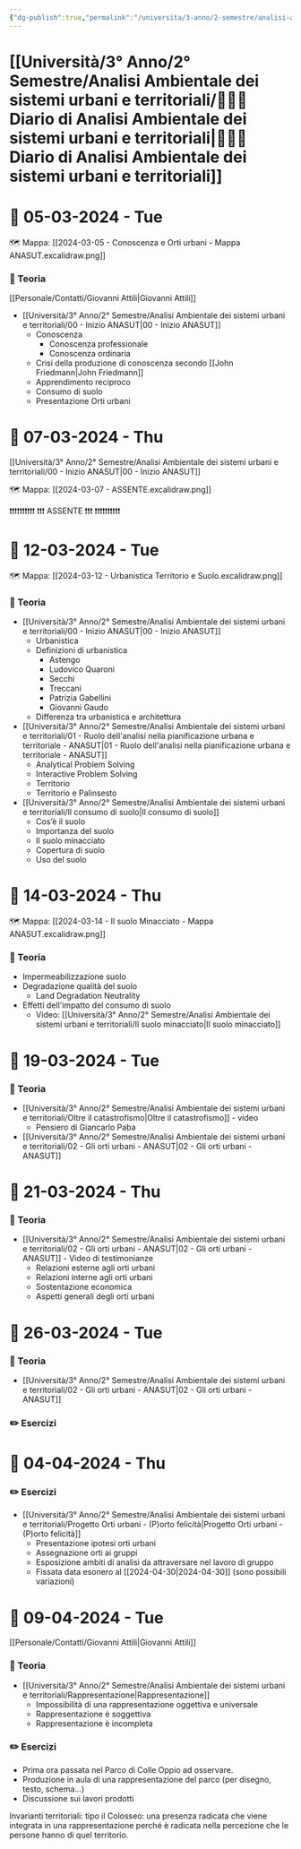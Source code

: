 ```yaml
---
{"dg-publish":true,"permalink":"/universita/3-anno/2-semestre/analisi-ambientale-dei-sistemi-urbani-e-territoriali/diario-di-analisi-ambientale-dei-sistemi-urbani-e-territoriali/"}
---
```


# [[Università/3° Anno/2° Semestre/Analisi Ambientale dei sistemi urbani e territoriali/🧑‍🌾📔 Diario di Analisi Ambientale dei sistemi urbani e territoriali\|🧑‍🌾📔 Diario di Analisi Ambientale dei sistemi urbani e territoriali]]


# 📆  05-03-2024 - Tue




🗺 Mappa: [[2024-03-05 - Conoscenza e Orti urbani - Mappa ANASUT.excalidraw.png]]

### 📝 Teoria

[[Personale/Contatti/Giovanni Attili\|Giovanni Attili]]

- [[Università/3° Anno/2° Semestre/Analisi Ambientale dei sistemi urbani e territoriali/00 - Inizio ANASUT\|00 - Inizio ANASUT]]
	- Conoscenza
		- Conoscenza professionale
		- Conoscenza ordinaria
	- Crisi della produzione di conoscenza secondo [[John Friedmann\|John Friedmann]]
	- Apprendimento reciproco
	- Consumo di suolo
	- Presentazione Orti urbani

# 📆  07-03-2024 - Thu

[[Università/3° Anno/2° Semestre/Analisi Ambientale dei sistemi urbani e territoriali/00 - Inizio ANASUT\|00 - Inizio ANASUT]]

🗺 Mappa: [[2024-03-07 - ASSENTE.excalidraw.png]]

❗❗❗❗❗❗❗❗❗❗
❗❗❗ ASSENTE ❗❗❗
❗❗❗❗❗❗❗❗❗❗


# 📆  12-03-2024 - Tue



🗺 Mappa: [[2024-03-12 - Urbanistica Territorio e Suolo.excalidraw.png]]
### 📝 Teoria

- [[Università/3° Anno/2° Semestre/Analisi Ambientale dei sistemi urbani e territoriali/00 - Inizio ANASUT\|00 - Inizio ANASUT]]
	- Urbanistica
	- Definizioni di urbanistica
		- Astengo
		- Ludovico Quaroni
		- Secchi
		- Treccani
		- Patrizia Gabellini
		- Giovanni Gaudo
	- Differenza tra urbanistica e architettura
- [[Università/3° Anno/2° Semestre/Analisi Ambientale dei sistemi urbani e territoriali/01 - Ruolo dell'analisi nella pianificazione urbana e territoriale - ANASUT\|01 - Ruolo dell'analisi nella pianificazione urbana e territoriale - ANASUT]]
	- Analytical Problem Solving
	- Interactive Problem Solving
	- Territorio
	- Territorio e Palinsesto
- [[Università/3° Anno/2° Semestre/Analisi Ambientale dei sistemi urbani e territoriali/Il consumo di suolo\|Il consumo di suolo]]
	- Cos’è il suolo
	- Importanza del suolo
	- Il suolo minacciato
	- Copertura di suolo
	- Uso del suolo


# 📆  14-03-2024 - Thu




🗺 Mappa: [[2024-03-14 - Il suolo Minacciato - Mappa ANASUT.excalidraw.png]]
### 📝 Teoria

- Impermeabilizzazione suolo
- Degradazione qualità del suolo
	- Land Degradation Neutrality
- Effetti dell'impatto del consumo di suolo
	- Video: [[Università/3° Anno/2° Semestre/Analisi Ambientale dei sistemi urbani e territoriali/Il suolo minacciato\|Il suolo minacciato]]


# 📆  19-03-2024 - Tue

### 📝 Teoria
- [[Università/3° Anno/2° Semestre/Analisi Ambientale dei sistemi urbani e territoriali/Oltre il catastrofismo\|Oltre il catastrofismo]] - video
	- Pensiero di Giancarlo Paba
- [[Università/3° Anno/2° Semestre/Analisi Ambientale dei sistemi urbani e territoriali/02 - Gli orti urbani - ANASUT\|02 - Gli orti urbani - ANASUT]]

# 📆  21-03-2024 - Thu

### 📝 Teoria

- [[Università/3° Anno/2° Semestre/Analisi Ambientale dei sistemi urbani e territoriali/02 - Gli orti urbani - ANASUT\|02 - Gli orti urbani - ANASUT]] - Video di testimonianze
	- Relazioni esterne agli orti urbani
	- Relazioni interne agli orti urbani
	- Sostentazione economica
	- Aspetti generali degli orti urbani


# 📆  26-03-2024 - Tue

### 📝 Teoria

- [[Università/3° Anno/2° Semestre/Analisi Ambientale dei sistemi urbani e territoriali/02 - Gli orti urbani - ANASUT\|02 - Gli orti urbani - ANASUT]]

### ✏️ Esercizi


# 📆  04-04-2024 - Thu


### ✏️ Esercizi

- [[Università/3° Anno/2° Semestre/Analisi Ambientale dei sistemi urbani e territoriali/Progetto Orti urbani - (P)orto felicità\|Progetto Orti urbani - (P)orto felicità]]
	- Presentazione ipotesi orti urbani
	- Assegnazione orti ai gruppi
	- Esposizione ambiti di analisi da attraversare nel lavoro di gruppo
	- Fissata data esonero al [[2024-04-30\|2024-04-30]] (sono possibili variazioni)


# 📆  09-04-2024 - Tue

[[Personale/Contatti/Giovanni Attili\|Giovanni Attili]]

### 📝 Teoria

- [[Università/3° Anno/2° Semestre/Analisi Ambientale dei sistemi urbani e territoriali/Rappresentazione\|Rappresentazione]]
	- Impossibilità di una rappresentazione oggettiva e universale
	- Rappresentazione è soggettiva
	- Rappresentazione è incompleta


### ✏️ Esercizi

- Prima ora passata nel Parco di Colle Oppio ad osservare.
- Produzione in aula di una rappresentazione del parco (per disegno, testo, schema...)
- Discussione sui lavori prodotti



Invarianti territoriali: tipo il Colosseo: una presenza radicata che viene integrata in una rappresentazione perché è radicata nella percezione che le persone hanno di quel territorio.





